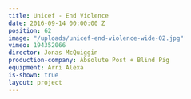 ```yaml
---
title: Unicef - End Violence
date: 2016-09-14 00:00:00 Z
position: 62
image: "/uploads/unicef-end-violence-wide-02.jpg"
vimeo: 194352066
director: Jonas McQuiggin
production-company: Absolute Post + Blind Pig
equipment: Arri Alexa
is-shown: true
layout: project
---
```


